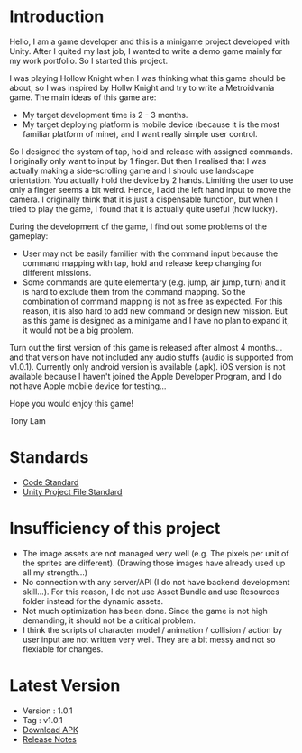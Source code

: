 # Introduction

Hello, I am a game developer and this is a minigame project developed with Unity. After I quited my last job, I wanted to write a demo game mainly for my work portfolio. So I started this project.

I was playing Hollow Knight when I was thinking what this game should be about, so I was inspired by Hollw Knight and try to write a Metroidvania game. The main ideas of this game are:

* My target development time is 2 - 3 months.
* My target deploying platform is mobile device (because it is the most familiar platform of mine), and I want really simple user control.

So I designed the system of tap, hold and release with assigned commands. I originally only want to input by 1 finger. But then I realised that I was actually making a side-scrolling game and I should use landscape orientation. You actually hold the device by 2 hands. Limiting the user to use only a finger seems a bit weird. Hence, I add the left hand input to move the camera. I originally think that it is just a dispensable function, but when I tried to play the game, I found that it is actually quite useful (how lucky).

During the development of the game, I find out some problems of the gameplay:

* User may not be easily familier with the command input because the command mapping with tap, hold and release keep changing for different missions.
* Some commands are quite elementary (e.g. jump, air jump, turn) and it is hard to exclude them from the command mapping. So the combination of command mapping is not as free as expected. For this reason, it is also hard to add new command or design new mission. But as this game is designed as a minigame and I have no plan to expand it, it would not be a big problem.

Turn out the first version of this game is released after almost 4 months... and that version have not included any audio stuffs (audio is supported from v1.0.1). Currently only android version is available (.apk). iOS version is not available because I haven't joined the Apple Developer Program, and I do not have Apple mobile device for testing...

Hope you would enjoy this game!

Tony Lam

# Standards

* [Code Standard](./Metroidvania/Assets/Documents/HihiFramework/CodeStandard.md)
* [Unity Project File Standard](./Metroidvania/Assets/Documents/HihiFramework/UnityProjectFileStandard.md)

# Insufficiency of this project

* The image assets are not managed very well (e.g. The pixels per unit of the sprites are different). (Drawing those images have already used up all my strength...)
* No connection with any server/API (I do not have backend development skill...). For this reason, I do not use Asset Bundle and use Resources folder instead for the dynamic assets.
* Not much optimization has been done. Since the game is not high demanding, it should not be a critical problem.
* I think the scripts of character model / animation / collision / action by user input are not written very well. They are a bit messy and not so flexiable for changes.

# Latest Version

* Version : 1.0.1
* Tag : v1.0.1
* [Download APK](https://drive.google.com/file/d/1LZWuNwGWp4ZS66Y2K0BdFdZVpvHpiPb-)
* [Release Notes](./ReleaseNotes.md)